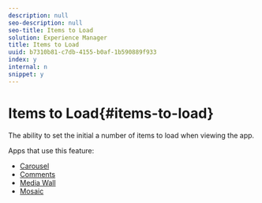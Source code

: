 ```yaml
---
description: null
seo-description: null
seo-title: Items to Load
solution: Experience Manager
title: Items to Load
uuid: b7310b81-c7db-4155-b0af-1b590889f933
index: y
internal: n
snippet: y
---
```


# Items to Load{#items-to-load}

The ability to set the initial a number of items to load when viewing the app.

Apps that use this feature:

* [Carousel](../../c-about-apps/c-carousel-app/c-carousel-app.md#c_carousel_app) 
* [Comments](c_comments_app.md#c_comments_app) 
* [Media Wall](../../c-about-apps/c-media-wall-app/c-media-wall-app.md#c_media_wall_app) 
* [Mosaic](../../c-about-apps/c-mosaic-app/c-mosaic-app.md#c_mosaic_app)

